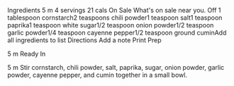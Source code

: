 Ingredients
5 m
4 servings
21 cals
On Sale
What's on sale near you.
Off
1 tablespoon cornstarch2 teaspoons chili powder1 teaspoon salt1 teaspoon paprika1 teaspoon white sugar1/2 teaspoon onion powder1/2 teaspoon garlic powder1/4 teaspoon cayenne pepper1/2 teaspoon ground cuminAdd all ingredients to list
Directions
Add a note
Print
Prep

5 m
Ready In

5 m
Stir cornstarch, chili powder, salt, paprika, sugar, onion powder, garlic powder, cayenne pepper, and cumin together in a small bowl.